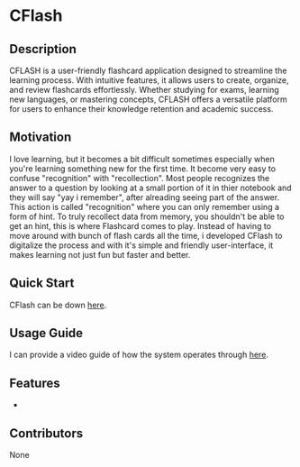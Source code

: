 # CFlash

## Description
CFLASH is a user-friendly flashcard application designed to streamline the learning process. With intuitive features, it allows users to create, organize, and review flashcards effortlessly. Whether studying for exams, learning new languages, or mastering concepts, CFLASH offers a versatile platform for users to enhance their knowledge retention and academic success.

## Motivation
I love learning, but it becomes a bit difficult sometimes especially when you're learning something new for the first time. It become very easy to confuse "recognition" with "recollection". Most people recognizes the answer to a question by looking at a small portion of it in thier notebook and they will say "yay i remember", after alreading seeing part of the answer. This action is called "recognition" where you can only remember using a form of hint. To truly recollect data from memory, you shouldn't be able to get an hint, this is where Flashcard comes to play. Instead of having to move around with bunch of flash cards all the time, i developed CFlash to digitalize the process and with it's simple and friendly user-interface, it makes learning not just fun but faster and better.

## Quick Start
CFlash can be down [here](https://aqua-boost.web.app/).

## Usage Guide
I can provide a video guide of how the system operates through [here](www.vidoelinkaquaboost.come).

## Features

- 

## Contributors
None
